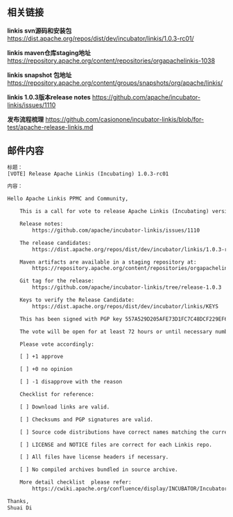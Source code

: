 ## 相关链接

**linkis svn源码和安装包**
https://dist.apache.org/repos/dist/dev/incubator/linkis/1.0.3-rc01/

**linkis maven仓库staging地址**
https://repository.apache.org/content/repositories/orgapachelinkis-1038

**linkis snapshot 包地址** 
https://repository.apache.org/content/groups/snapshots/org/apache/linkis/

**linkis 1.0.3版本release notes** 
https://github.com/apache/incubator-linkis/issues/1110

**发布流程梳理** https://github.com/casionone/incubator-linkis/blob/for-test/apache-release-linkis.md

## 邮件内容

```html
标题：
[VOTE] Release Apache Linkis (Incubating) 1.0.3-rc01

内容：

Hello Apache Linkis PPMC and Community,

    This is a call for vote to release Apache Linkis (Incubating) version 1.0.3

    Release notes:
	    https://github.com/apache/incubator-linkis/issues/1110

    The release candidates:
    	https://dist.apache.org/repos/dist/dev/incubator/linkis/1.0.3-rc01

    Maven artifacts are available in a staging repository at:
	    https://repository.apache.org/content/repositories/orgapachelinkis-1038

    Git tag for the release:
	    https://github.com/apache/incubator-linkis/tree/release-1.0.3

    Keys to verify the Release Candidate:
	    https://dist.apache.org/repos/dist/dev/incubator/linkis/KEYS

    This has been signed with PGP key 557A529D205AFE73D1FC7C48DCF229EF6FD6D28C, corresponding to peacewong@apache.org.

	The vote will be open for at least 72 hours or until necessary number of votes are reached.

	Please vote accordingly:

	[ ] +1 approve

	[ ] +0 no opinion

	[ ] -1 disapprove with the reason

	Checklist for reference:

	[ ] Download links are valid.

	[ ] Checksums and PGP signatures are valid.

	[ ] Source code distributions have correct names matching the current release.

	[ ] LICENSE and NOTICE files are correct for each Linkis repo.

	[ ] All files have license headers if necessary.

	[ ] No compiled archives bundled in source archive.

	More detail checklist  please refer:
		https://cwiki.apache.org/confluence/display/INCUBATOR/Incubator+Release+Checklist

Thanks,
Shuai Di
```


